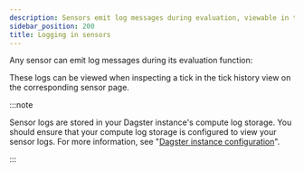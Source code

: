 ```yaml
---
description: Sensors emit log messages during evaluation, viewable in tick history.
sidebar_position: 200
title: Logging in sensors
---
```

Any sensor can emit log messages during its evaluation function:

<CodeExample
  path="docs_snippets/docs_snippets/concepts/partitions_schedules_sensors/sensors/sensors.py"
  startAfter="start_sensor_logging"
  endBefore="end_sensor_logging"
/>

These logs can be viewed when inspecting a tick in the tick history view on the corresponding sensor page.

:::note

Sensor logs are stored in your Dagster instance's compute log storage. You should ensure that your compute log storage is configured to view your sensor logs. For more information, see "[Dagster instance configuration](/guides/deploy/dagster-instance-configuration#compute-log-storage)".

:::
